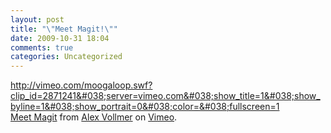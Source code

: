 ```yaml
---
layout: post
title: "\"Meet Magit!\""
date: 2009-10-31 18:04
comments: true
categories: Uncategorized
---
```

<a href="http://vimeo.com/moogaloop.swf?clip_id=2871241&#038;server=vimeo.com&#038;show_title=1&#038;show_byline=1&#038;show_portrait=0&#038;color=&#038;fullscreen=1">http://vimeo.com/moogaloop.swf?clip_id=2871241&#038;server=vimeo.com&#038;show_title=1&#038;show_byline=1&#038;show_portrait=0&#038;color=&#038;fullscreen=1</a><br /><a href="http://vimeo.com/">Meet Magit</a> from <a href="http://vimeo.com/alexvollmer">Alex Vollmer</a> on <a href="http://vimeo.com">Vimeo</a>.
